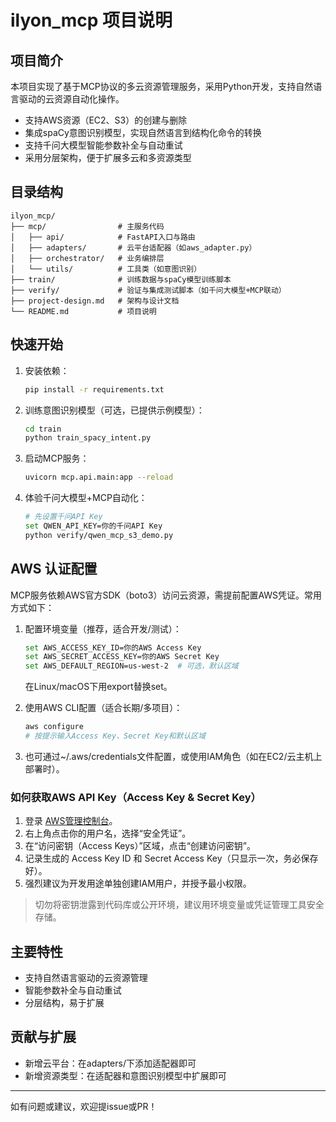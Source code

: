 # ilyon_mcp 项目说明

## 项目简介
本项目实现了基于MCP协议的多云资源管理服务，采用Python开发，支持自然语言驱动的云资源自动化操作。
- 支持AWS资源（EC2、S3）的创建与删除
- 集成spaCy意图识别模型，实现自然语言到结构化命令的转换
- 支持千问大模型智能参数补全与自动重试
- 采用分层架构，便于扩展多云和多资源类型

## 目录结构
```
ilyon_mcp/
├── mcp/                # 主服务代码
│   ├── api/            # FastAPI入口与路由
│   ├── adapters/       # 云平台适配器（如aws_adapter.py）
│   ├── orchestrator/   # 业务编排层
│   └── utils/          # 工具类（如意图识别）
├── train/              # 训练数据与spaCy模型训练脚本
├── verify/             # 验证与集成测试脚本（如千问大模型+MCP联动）
├── project-design.md   # 架构与设计文档
└── README.md           # 项目说明
```

## 快速开始
1. 安装依赖：
   ```bash
   pip install -r requirements.txt
   ```
2. 训练意图识别模型（可选，已提供示例模型）：
   ```bash
   cd train
   python train_spacy_intent.py
   ```
3. 启动MCP服务：
   ```bash
   uvicorn mcp.api.main:app --reload
   ```
4. 体验千问大模型+MCP自动化：
   ```bash
   # 先设置千问API Key
   set QWEN_API_KEY=你的千问API Key
   python verify/qwen_mcp_s3_demo.py
   ```

## AWS 认证配置
MCP服务依赖AWS官方SDK（boto3）访问云资源，需提前配置AWS凭证。常用方式如下：

1. 配置环境变量（推荐，适合开发/测试）：
   ```bash
   set AWS_ACCESS_KEY_ID=你的AWS Access Key
   set AWS_SECRET_ACCESS_KEY=你的AWS Secret Key
   set AWS_DEFAULT_REGION=us-west-2  # 可选，默认区域
   ```
   在Linux/macOS下用export替换set。

2. 使用AWS CLI配置（适合长期/多项目）：
   ```bash
   aws configure
   # 按提示输入Access Key、Secret Key和默认区域
   ```

3. 也可通过~/.aws/credentials文件配置，或使用IAM角色（如在EC2/云主机上部署时）。

### 如何获取AWS API Key（Access Key & Secret Key）
1. 登录 [AWS管理控制台](https://console.aws.amazon.com/)。
2. 右上角点击你的用户名，选择“安全凭证”。
3. 在“访问密钥（Access Keys）”区域，点击“创建访问密钥”。
4. 记录生成的 Access Key ID 和 Secret Access Key（只显示一次，务必保存好）。
5. 强烈建议为开发用途单独创建IAM用户，并授予最小权限。

> 切勿将密钥泄露到代码库或公开环境，建议用环境变量或凭证管理工具安全存储。

## 主要特性
- 支持自然语言驱动的云资源管理
- 智能参数补全与自动重试
- 分层结构，易于扩展

## 贡献与扩展
- 新增云平台：在adapters/下添加适配器即可
- 新增资源类型：在适配器和意图识别模型中扩展即可

---
如有问题或建议，欢迎提issue或PR！
